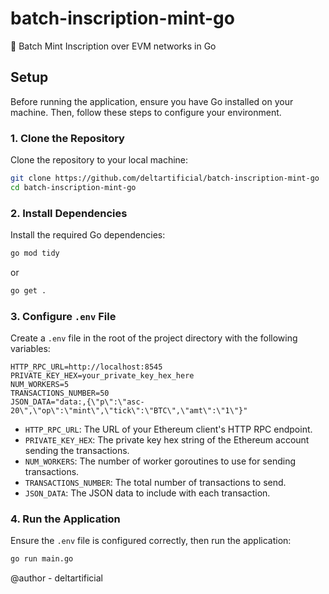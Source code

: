 # batch-inscription-mint-go
 📜 Batch Mint Inscription over EVM networks in Go

## Setup

Before running the application, ensure you have Go installed on your machine. Then, follow these steps to configure your environment.

### 1. Clone the Repository

Clone the repository to your local machine:

```bash
git clone https://github.com/deltartificial/batch-inscription-mint-go
cd batch-inscription-mint-go
```

### 2. Install Dependencies

Install the required Go dependencies:

```bash
go mod tidy
```

or

```bash
go get .
```

### 3. Configure `.env` File

Create a `.env` file in the root of the project directory with the following variables:

```plaintext
HTTP_RPC_URL=http://localhost:8545
PRIVATE_KEY_HEX=your_private_key_hex_here
NUM_WORKERS=5
TRANSACTIONS_NUMBER=50
JSON_DATA="data:,{\"p\":\"asc-20\",\"op\":\"mint\",\"tick\":\"BTC\",\"amt\":\"1\"}"
```

- `HTTP_RPC_URL`: The URL of your Ethereum client's HTTP RPC endpoint.
- `PRIVATE_KEY_HEX`: The private key hex string of the Ethereum account sending the transactions.
- `NUM_WORKERS`: The number of worker goroutines to use for sending transactions.
- `TRANSACTIONS_NUMBER`: The total number of transactions to send.
- `JSON_DATA`: The JSON data to include with each transaction.

### 4. Run the Application

Ensure the `.env` file is configured correctly, then run the application:

```bash
go run main.go
```

@author - deltartificial